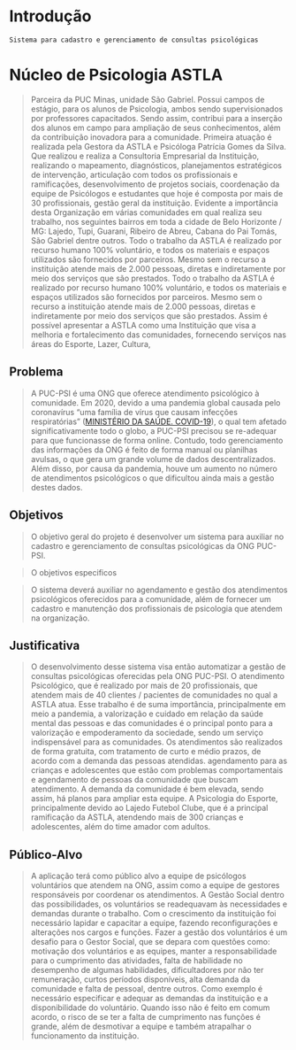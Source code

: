 # Introdução

`Sistema para cadastro e gerenciamento de consultas psicológicas`  

#  Núcleo de Psicologia ASTLA
>Parceira da PUC Minas, unidade São Gabriel. Possui campos de estágio, para os alunos de Psicologia, ambos sendo supervisionados por professores capacitados. Sendo assim, contribui  para a inserção dos alunos em campo para ampliação de seus conhecimentos, além da contribuição inovadora para a comunidade.
> Primeira atuação é realizada pela Gestora da ASTLA e Psicóloga Patrícia Gomes da Silva. Que realizou e realiza a Consultoria Empresarial da Instituição, realizando o mapeamento, diagnósticos, planejamentos estratégicos de intervenção, articulação com todos os profissionais e ramificações, desenvolvimento de projetos sociais, coordenação da equipe de Psicólogos e estudantes que hoje é composta por mais de 30 profissionais, gestão geral da instituição. 
> Evidente a importância desta Organização em várias comunidades em qual realiza seu trabalho, nos seguintes bairros em toda a cidade de Belo Horizonte / MG: Lajedo, Tupi, Guarani, Ribeiro de Abreu, Cabana do Pai Tomás, São Gabriel dentre outros. 
>Todo o trabalho da ASTLA é realizado por recurso humano 100% voluntário, e todos os materiais e espaços utilizados são fornecidos por parceiros. Mesmo sem o recurso a instituição atende mais de 2.000 pessoas, diretas e indiretamente por meio dos serviços que são prestados.
 Todo o trabalho da ASTLA é realizado por recurso humano 100% voluntário, e todos os materiais e espaços utilizados são fornecidos por parceiros. Mesmo sem o recurso a instituição atende mais de 2.000 pessoas, diretas e indiretamente por meio dos serviços que são prestados.
> Assim é possível apresentar a ASTLA como uma Instituição que visa a melhoria e fortalecimento das comunidades, fornecendo serviços nas áreas do Esporte, Lazer, Cultura,

## Problema
> A PUC-PSI é uma ONG que oferece atendimento psicológico à comunidade. Em 2020, devido a uma pandemia global causada pelo coronavírus “uma família de vírus que causam infecções respiratórias” ([MINISTÉRIO DA SAÚDE. COVID-19](https://coronavirus.saude.gov.br/sobre-a-doenca#o-que-e-covid)), o qual tem afetado significativamente todo o globo, a PUC-PSI precisou se re-adequar para que funcionasse de forma online.
> Contudo, todo gerenciamento das informações da ONG é feito de forma manual ou planilhas avulsas, o que gera um grande volume de dados descentralizados. Além disso, por causa da pandemia, houve um aumento no número de atendimentos psicológicos o que dificultou ainda mais a gestão destes dados.

## Objetivos

> O objetivo geral do projeto é desenvolver um sistema para auxiliar no cadastro e gerenciamento de consultas psicológicas da ONG PUC-PSI. 

> O objetivos especificos 

>O sistema deverá auxiliar no agendamento e gestão dos atendimentos psicológicos                    oferecidos para a comunidade, 
>além de fornecer um cadastro e manutenção dos profissionais de psicologia que atendem na            organização.


## Justificativa

> O desenvolvimento desse sistema visa então automatizar a gestão de consultas psicológicas oferecidas pela ONG PUC-PSI.
> O atendimento Psicológico, que é realizado por mais de 20 profissionais, que atendem mais de 40 clientes / pacientes de  comunidades no qual a  ASTLA atua. Esse trabalho é de suma importância, principalmente em meio a pandemia, a valorização e cuidado em relação da saúde mental das pessoas e das comunidades é o principal ponto para a valorização e empoderamento da sociedade, sendo um serviço indispensável para as comunidades. 
> Os atendimentos são realizados de forma gratuita, com tratamento de curto e médio prazos, de acordo com a demanda das pessoas atendidas.  agendamento para as crianças e adolescentes que estão com problemas comportamentais e agendamento de pessoas da comunidade que buscam atendimento. A demanda da comunidade é bem elevada, sendo assim, há planos para ampliar esta equipe. 
> A Psicologia do Esporte, principalmente devido ao Lajedo Futebol Clube, que é a principal ramificação da ASTLA, atendendo mais de 300 crianças e adolescentes, além do time amador com adultos.
 
## Público-Alvo

 > A aplicação terá como público alvo a equipe de psicólogos voluntários que atendem na ONG, assim como  a   equipe de gestores responsáveis por coordenar os atendimentos.
 > A Gestão Social dentro das possibilidades, os voluntários se readequavam às necessidades e demandas durante o trabalho. 
 > Com o crescimento da instituição foi necessário lapidar e capacitar a equipe, fazendo reconfigurações e alterações nos cargos e funções.
 > Fazer a gestão dos voluntários é um desafio para o Gestor Social, que se depara com questões como:  motivação dos voluntários e as equipes, manter a responsabilidade para o cumprimento das atividades, falta de habilidade no desempenho de algumas habilidades, dificultadores por não ter remuneração, curtos períodos disponíveis, alta demanda da comunidade e falta de pessoal, dentre outros. 
 > Como exemplo é necessário especificar e adequar as demandas da instituição e a disponibilidade do voluntário. Quando isso não é feito em comum acordo, o risco de se ter a falta de cumprimento nas funções é grande, além de desmotivar a equipe e também atrapalhar o funcionamento da instituição.
